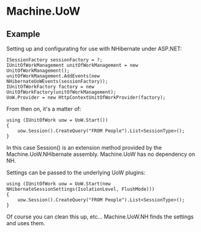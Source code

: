 ﻿Machine.UoW
======================================================================

Example
-----------

Setting up and configurating for use with NHibernate under ASP.NET:

	ISessionFactory sessionFactory = ?;
	IUnitOfWorkManagement unitOfWorkManagement = new UnitOfWorkManagement();
	unitOfWorkManagement.AddEvents(new NHibernateUoWEvents(sessionFactory));
	IUnitOfWorkFactory factory = new UnitOfWorkFactory(unitOfWorkManagement);
	UoW.Provider = new HttpContextUnitOfWorkProvider(factory);

From then on, it's a matter of:

	using (IUnitOfWork uow = UoW.Start())
	{
		uow.Session().CreateQuery("FROM People").List<SessionType>();
	}

In this case Session() is an extension method provided by the 
Machine.UoW.NHibernate assembly. Machine.UoW has no dependency on NH.

Settings can be passed to the underlying UoW plugins:

	using (IUnitOfWork uow = UoW.Start(new NHibernateSessionSettings(IsolationLevel, FlushMode)))
	{
		uow.Session().CreateQuery("FROM People").List<SessionType>();
	}

Of course you can clean this up, etc... Machine.UoW.NH finds the settings and
uses them.
